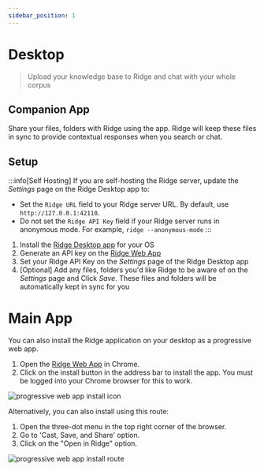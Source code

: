 ```yaml
---
sidebar_position: 1
---
```


# Desktop

> Upload your knowledge base to Ridge and chat with your whole corpus

## Companion App

Share your files, folders with Ridge using the app.
Ridge will keep these files in sync to provide contextual responses when you search or chat.

## Setup
:::info[Self Hosting]
If you are self-hosting the Ridge server, update the *Settings* page on the Ridge Desktop app to:
- Set the `Ridge URL` field to your Ridge server URL. By default, use `http://127.0.0.1:42110`.
- Do not set the `Ridge API Key` field if your Ridge server runs in anonymous mode. For example, `ridge --anonymous-mode`
:::


1. Install the [Ridge Desktop app](https://ridge.dev/downloads) for your OS
2. Generate an API key on the [Ridge Web App](https://app.ridge.dev/settings#clients)
3. Set your Ridge API Key on the *Settings* page of the Ridge Desktop app
4. [Optional] Add any files, folders you'd like Ridge to be aware of on the *Settings* page and Click *Save*.
   These files and folders will be automatically kept in sync for you

# Main App

You can also install the Ridge application on your desktop as a progressive web app.

1. Open the [Ridge Web App](https://app.ridge.dev) in Chrome.
2. Click on the install button in the address bar to install the app. You must be logged into your Chrome browser for this to work.

![progressive web app install icon](/img/pwa_install_desktop.png)

Alternatively, you can also install using this route:

1. Open the three-dot menu in the top right corner of the browser.
2. Go to 'Cast, Save, and Share' option.
3. Click on the "Open in Ridge" option.


![progressive web app install route](/img/chrome_pwa_alt.png)
